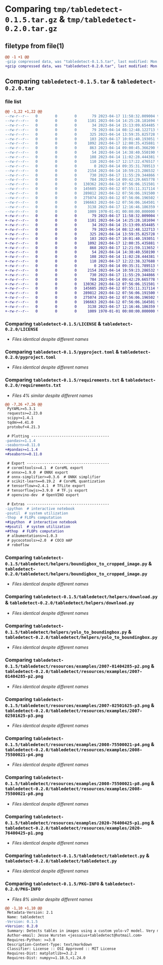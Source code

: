 # Comparing `tmp/tabledetect-0.1.5.tar.gz` & `tmp/tabledetect-0.2.0.tar.gz`

## filetype from file(1)

```diff
@@ -1 +1 @@
-gzip compressed data, was "tabledetect-0.1.5.tar", last modified: Mon Apr 17 12:17:29 2023, max compression
+gzip compressed data, was "tabledetect-0.2.0.tar", last modified: Mon Apr 17 12:22:40 2023, max compression
```

## Comparing `tabledetect-0.1.5.tar` & `tabledetect-0.2.0.tar`

### file list

```diff
@@ -1,22 +1,22 @@
--rw-r--r--   0        0        0       79 2023-04-17 11:58:32.009004 tabledetect-0.1.5/.gitignore
--rw-r--r--   0        0        0     1101 2023-04-14 14:25:28.181694 tabledetect-0.1.5/LICENSE
--rw-r--r--   0        0        0       34 2023-04-14 15:13:09.654485 tabledetect-0.1.5/MANIFEST.in
--rw-r--r--   0        0        0       79 2023-04-14 08:12:48.122713 tabledetect-0.1.5/README.md
--rw-r--r--   0        0        0      325 2023-04-14 13:59:35.825728 tabledetect-0.1.5/dev_fetchYolo.py
--rw-r--r--   0        0        0      103 2023-04-17 10:01:40.193051 tabledetect-0.1.5/dev_testscript.py
--rw-r--r--   0        0        0     1092 2023-04-17 12:00:35.435881 tabledetect-0.1.5/pyproject.toml
--rw-r--r--   0        0        0      863 2023-04-14 09:00:45.366290 tabledetect-0.1.5/requirements.txt
--rw-r--r--   0        0        0       54 2023-04-14 14:38:40.550190 tabledetect-0.1.5/requirements_build.txt
--rw-r--r--   0        0        0      108 2023-04-14 11:02:28.444381 tabledetect-0.1.5/table-detect-package.code-workspace
--rw-r--r--   0        0        0      110 2023-04-17 12:17:22.476517 tabledetect-0.1.5/tabledetect/__init__.py
--rw-r--r--   0        0        0        0 2023-04-14 09:35:31.789513 tabledetect-0.1.5/tabledetect/helpers/__init__.py
--rw-r--r--   0        0        0     2154 2023-04-14 10:59:23.286532 tabledetect-0.1.5/tabledetect/helpers/boundigbox_to_cropped_image.py
--rw-r--r--   0        0        0      730 2023-04-17 11:55:29.344866 tabledetect-0.1.5/tabledetect/helpers/download.py
--rw-r--r--   0        0        0      784 2023-04-14 09:42:29.665778 tabledetect-0.1.5/tabledetect/helpers/yolo_to_boundingbox.py
--rw-r--r--   0        0        0   130362 2023-04-12 07:56:06.151501 tabledetect-0.1.5/tabledetect/resources/examples/2007-01404285-p2.png
--rw-r--r--   0        0        0   145605 2023-04-12 07:55:11.317114 tabledetect-0.1.5/tabledetect/resources/examples/2007-02501625-p3.png
--rw-r--r--   0        0        0   289812 2023-04-12 07:56:06.191500 tabledetect-0.1.5/tabledetect/resources/examples/2008-75500021-p4.png
--rw-r--r--   0        0        0   275074 2023-04-12 07:56:06.196502 tabledetect-0.1.5/tabledetect/resources/examples/2008-75500021-p8.png
--rw-r--r--   0        0        0   196663 2023-04-12 07:56:06.164501 tabledetect-0.1.5/tabledetect/resources/examples/2020-76400425-p1.png
--rw-r--r--   0        0        0     3138 2023-04-17 12:16:46.186359 tabledetect-0.1.5/tabledetect/tabledetect.py
--rw-r--r--   0        0        0     1009 1970-01-01 00:00:00.000000 tabledetect-0.1.5/PKG-INFO
+-rw-r--r--   0        0        0       79 2023-04-17 11:58:32.009004 tabledetect-0.2.0/.gitignore
+-rw-r--r--   0        0        0     1101 2023-04-14 14:25:28.181694 tabledetect-0.2.0/LICENSE
+-rw-r--r--   0        0        0       34 2023-04-14 15:13:09.654485 tabledetect-0.2.0/MANIFEST.in
+-rw-r--r--   0        0        0       79 2023-04-14 08:12:48.122713 tabledetect-0.2.0/README.md
+-rw-r--r--   0        0        0      325 2023-04-14 13:59:35.825728 tabledetect-0.2.0/dev_fetchYolo.py
+-rw-r--r--   0        0        0      103 2023-04-17 10:01:40.193051 tabledetect-0.2.0/dev_testscript.py
+-rw-r--r--   0        0        0     1092 2023-04-17 12:00:35.435881 tabledetect-0.2.0/pyproject.toml
+-rw-r--r--   0        0        0      868 2023-04-17 12:21:59.113652 tabledetect-0.2.0/requirements.txt
+-rw-r--r--   0        0        0       54 2023-04-14 14:38:40.550190 tabledetect-0.2.0/requirements_build.txt
+-rw-r--r--   0        0        0      108 2023-04-14 11:02:28.444381 tabledetect-0.2.0/table-detect-package.code-workspace
+-rw-r--r--   0        0        0      110 2023-04-17 12:22:38.327688 tabledetect-0.2.0/tabledetect/__init__.py
+-rw-r--r--   0        0        0        0 2023-04-14 09:35:31.789513 tabledetect-0.2.0/tabledetect/helpers/__init__.py
+-rw-r--r--   0        0        0     2154 2023-04-14 10:59:23.286532 tabledetect-0.2.0/tabledetect/helpers/boundigbox_to_cropped_image.py
+-rw-r--r--   0        0        0      730 2023-04-17 11:55:29.344866 tabledetect-0.2.0/tabledetect/helpers/download.py
+-rw-r--r--   0        0        0      784 2023-04-14 09:42:29.665778 tabledetect-0.2.0/tabledetect/helpers/yolo_to_boundingbox.py
+-rw-r--r--   0        0        0   130362 2023-04-12 07:56:06.151501 tabledetect-0.2.0/tabledetect/resources/examples/2007-01404285-p2.png
+-rw-r--r--   0        0        0   145605 2023-04-12 07:55:11.317114 tabledetect-0.2.0/tabledetect/resources/examples/2007-02501625-p3.png
+-rw-r--r--   0        0        0   289812 2023-04-12 07:56:06.191500 tabledetect-0.2.0/tabledetect/resources/examples/2008-75500021-p4.png
+-rw-r--r--   0        0        0   275074 2023-04-12 07:56:06.196502 tabledetect-0.2.0/tabledetect/resources/examples/2008-75500021-p8.png
+-rw-r--r--   0        0        0   196663 2023-04-12 07:56:06.164501 tabledetect-0.2.0/tabledetect/resources/examples/2020-76400425-p1.png
+-rw-r--r--   0        0        0     3138 2023-04-17 12:16:46.186359 tabledetect-0.2.0/tabledetect/tabledetect.py
+-rw-r--r--   0        0        0     1009 1970-01-01 00:00:00.000000 tabledetect-0.2.0/PKG-INFO
```

### Comparing `tabledetect-0.1.5/LICENSE` & `tabledetect-0.2.0/LICENSE`

 * *Files identical despite different names*

### Comparing `tabledetect-0.1.5/pyproject.toml` & `tabledetect-0.2.0/pyproject.toml`

 * *Files identical despite different names*

### Comparing `tabledetect-0.1.5/requirements.txt` & `tabledetect-0.2.0/requirements.txt`

 * *Files 4% similar despite different names*

```diff
@@ -7,26 +7,26 @@
 PyYAML>=5.3.1
 requests>=2.23.0
 scipy>=1.4.1
 tqdm>=4.41.0
 protobuf<4.21.3
 
 # Plotting ------------------------------------
-pandas>=1.1.4
-seaborn>=0.11.0
+#pandas>=1.1.4
+#seaborn>=0.11.0
 
 # Export --------------------------------------
 # coremltools>=4.1  # CoreML export
 # onnx>=1.9.0  # ONNX export
 # onnx-simplifier>=0.3.6  # ONNX simplifier
 # scikit-learn==0.19.2  # CoreML quantization
 # tensorflow>=2.4.1  # TFLite export
 # tensorflowjs>=3.9.0  # TF.js export
 # openvino-dev  # OpenVINO export
 
 # Extras --------------------------------------
-ipython  # interactive notebook
-psutil  # system utilization
-thop  # FLOPs computation
+#ipython  # interactive notebook
+#psutil  # system utilization
+#thop  # FLOPs computation
 # albumentations>=1.0.3
 # pycocotools>=2.0  # COCO mAP
 # roboflow
```

### Comparing `tabledetect-0.1.5/tabledetect/helpers/boundigbox_to_cropped_image.py` & `tabledetect-0.2.0/tabledetect/helpers/boundigbox_to_cropped_image.py`

 * *Files identical despite different names*

### Comparing `tabledetect-0.1.5/tabledetect/helpers/download.py` & `tabledetect-0.2.0/tabledetect/helpers/download.py`

 * *Files identical despite different names*

### Comparing `tabledetect-0.1.5/tabledetect/helpers/yolo_to_boundingbox.py` & `tabledetect-0.2.0/tabledetect/helpers/yolo_to_boundingbox.py`

 * *Files identical despite different names*

### Comparing `tabledetect-0.1.5/tabledetect/resources/examples/2007-01404285-p2.png` & `tabledetect-0.2.0/tabledetect/resources/examples/2007-01404285-p2.png`

 * *Files identical despite different names*

### Comparing `tabledetect-0.1.5/tabledetect/resources/examples/2007-02501625-p3.png` & `tabledetect-0.2.0/tabledetect/resources/examples/2007-02501625-p3.png`

 * *Files identical despite different names*

### Comparing `tabledetect-0.1.5/tabledetect/resources/examples/2008-75500021-p4.png` & `tabledetect-0.2.0/tabledetect/resources/examples/2008-75500021-p4.png`

 * *Files identical despite different names*

### Comparing `tabledetect-0.1.5/tabledetect/resources/examples/2008-75500021-p8.png` & `tabledetect-0.2.0/tabledetect/resources/examples/2008-75500021-p8.png`

 * *Files identical despite different names*

### Comparing `tabledetect-0.1.5/tabledetect/resources/examples/2020-76400425-p1.png` & `tabledetect-0.2.0/tabledetect/resources/examples/2020-76400425-p1.png`

 * *Files identical despite different names*

### Comparing `tabledetect-0.1.5/tabledetect/tabledetect.py` & `tabledetect-0.2.0/tabledetect/tabledetect.py`

 * *Files identical despite different names*

### Comparing `tabledetect-0.1.5/PKG-INFO` & `tabledetect-0.2.0/PKG-INFO`

 * *Files 8% similar despite different names*

```diff
@@ -1,10 +1,10 @@
 Metadata-Version: 2.1
 Name: tabledetect
-Version: 0.1.5
+Version: 0.2.0
 Summary: Detects tables in images using a custom yolo-v7 model. Very much work in progress
 Author-email: Jesse Wursten <jessaius+tabledetect@hotmail.com>
 Requires-Python: >=3.0
 Description-Content-Type: text/markdown
 Classifier: License :: OSI Approved :: MIT License
 Requires-Dist: matplotlib>=3.2.2
 Requires-Dist: numpy>=1.18.5,<1.24.0
```

